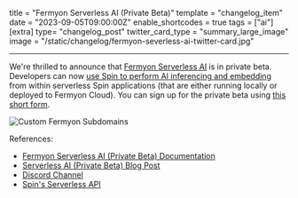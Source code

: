 title = "Fermyon Serverless AI (Private Beta)"
template = "changelog_item"
date = "2023-09-05T09:00:00Z"
enable_shortcodes = true
tags = ["ai"]
[extra]
type= "changelog_post"
twitter_card_type = "summary_large_image" 
image = "/static/changelog/fermyon-severless-ai-twitter-card.jpg"

---

We're thrilled to announce that [Fermyon Serverless AI](/cloud/serverless-ai) is in private beta. Developers can now [use Spin to perform AI inferencing and embedding](https://spinframework.dev/ai-sentiment-analysis-api-tutorial) from within serverless Spin applications (that are either running locally or deployed to Fermyon Cloud). You can sign up for the private beta using [this short form](https://fibsu0jcu2g.typeform.com/to/mNzgXRvB). 

<img src="/static/image/changelog/fermyon-severless-ai-twitter-card.jpg" alt="Custom Fermyon Subdomains">

<!-- break -->

References:

- [Fermyon Serverless AI (Private Beta) Documentation](/cloud/serverless-ai.md)
- [Serverless AI (Private Beta) Blog Post](https://www.fermyon.com/blog/introducing-fermyon-serverless-ai)
- [Discord Channel](https://www.fermyon.com/discord)
- [Spin's Serverless API](https://spinframework.dev/serverless-ai-api-guide.md)

